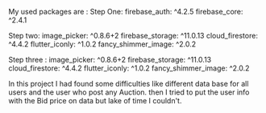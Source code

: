 
My used packages are :
Step One:
firebase_auth: ^4.2.5
firebase_core: ^2.4.1

Step two:
image_picker: ^0.8.6+2
firebase_storage: ^11.0.13
cloud_firestore: ^4.4.2
flutter_iconly: ^1.0.2
fancy_shimmer_image: ^2.0.2

Step three :
image_picker: ^0.8.6+2
firebase_storage: ^11.0.13
cloud_firestore: ^4.4.2
flutter_iconly: ^1.0.2
fancy_shimmer_image: ^2.0.2


In this project I had found some difficulties like different data base for all users and the user who post any Auction.
then I tried to put the user info with the Bid price on data but lake of time I couldn't. 